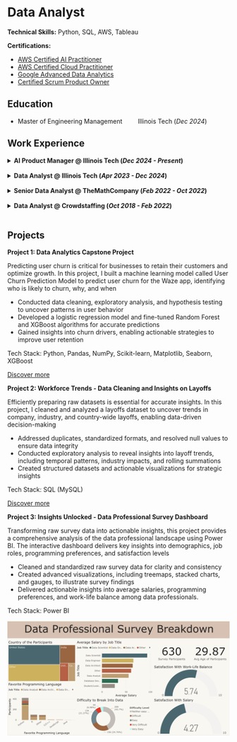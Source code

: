 # Data Analyst
**Technical Skills:** Python, SQL, AWS, Tableau

**Certifications:**
- [AWS Certified AI Practitioner](https://www.credly.com/badges/af46ba32-1dd7-4497-9e29-4df239d0d984/public_url)
- [AWS Certified Cloud Practitioner](https://cp.certmetrics.com/amazon/en/public/verify/credential/be158612dd60443d8ef5b7a11324d690)
- [Google Advanced Data Analytics](https://www.coursera.org/account/accomplishments/specialization/R0J2B31APIOD)
- [Certified Scrum Product Owner](https://badgecert.com/bc/html/groupbadges.html?k=Ri9wNFVHK1lOeDhOcnMvWnRZcG9rams0cTkybW0yb2Q)

## Education
- Master of Engineering Management&nbsp;&nbsp;&nbsp;&nbsp;&nbsp;&nbsp;&nbsp;&nbsp;&nbsp;Illinois Tech (_Dec 2024_)

## Work Experience
<details>
<summary><strong>AI Product Manager @ Illinois Tech (<i>Dec 2024 - Present</i>)</strong></summary>
<ul>
  <li>Prototyped a RAG chatbot using LangChain and Hugging Face, aligning responses with webpages to improve accuracy by 30%</li>
  <li>Developed a Python/ChromaDB knowledge hub with semantic search, cutting query resolution time by 3x for departmental FAQs</li>
  <li>Visualized insights for stakeholders through dynamic Tableau dashboards</li>
  <li>Deployed chatbot integration with FastAPI, PostgreSQL, and cloud storage, driving a 50% increase in self-service resolution rates</li>
</ul>
</details>

<br>

<details>
<summary><strong>Data Analyst @ Illinois Tech (<i>Apr 2023 - Dec 2024</i>)</strong></summary>
<ul>
  <li>Built an ETL pipeline using Python (Pandas/NumPy) to cut down manual effort by improving operational efficiency by 20%</li>
  <li>Conducted analysis using Python, identifying patterns that improved decision-making by 25%, visualized through Tableau dashboards</li>
  <li>Visualized insights for stakeholders through dynamic Tableau dashboards</li>
  <li>Redesigned the check-in process by digitizing workflows and adding new features, reducing errors and saving $20,000 annually</li>
</ul>
</details>

<br>

<details>
<summary><strong>Senior Data Analyst @ TheMathCompany (<i>Feb 2022 - Oct 2022</i>)</strong></summary>
<ul>
  <li>Modelled recruitment KPIs (referrals, cycle time) via SQL analysis, boosting hiring efficiency 20% through workflow redesign</li>
  <li>Designed Excel dashboards to surface hiring bottlenecks, cutting manual reporting 20hrs/month and enabling real-time optimization</li>
  <li>Translated talent analytics into predictive dashboards, aligning HR strategy 25% via data storytelling for workforce planning</li>
</ul>
</details>

<br>

<details>
<summary><strong>Data Analyst @ Crowdstaffing (<i>Oct 2018 - Feb 2022</i>)</strong></summary>
<ul>
  <li>Optimized recruitment strategies via SQL/Excel market analysis, driving $50K revenue growth through targeted talent sourcing000</li>
  <li>Engineered ETL pipelines to standardize talent records, enhancing data accuracy by 20% for cross-departmental reporting</li>
  <li>Delivered workforce insights through Excel analytics, influencing evidence-based policy changes that reduced attrition by 15%</li>
</ul>
</details>

<br>

## Projects
**Project 1: Data Analytics Capstone Project**

Predicting user churn is critical for businesses to retain their customers and optimize growth. In this project, I built a machine learning model called User Churn Prediction Model to predict user churn for the Waze app, identifying who is likely to churn, why, and when
- Conducted data cleaning, exploratory analysis, and hypothesis testing to uncover patterns in user behavior
- Developed a logistic regression model and fine-tuned Random Forest and XGBoost algorithms for accurate predictions
- Gained insights into churn drivers, enabling actionable strategies to improve user retention

Tech Stack: Python, Pandas, NumPy, Scikit-learn, Matplotlib, Seaborn, XGBoost

[Discover more](https://github.com/ShreeramHiriyanna/Data_Analytics_Capstone_Project)

**Project 2: Workforce Trends - Data Cleaning and Insights on Layoffs**

Efficiently preparing raw datasets is essential for accurate insights. In this project, I cleaned and analyzed a layoffs dataset to uncover trends in company, industry, and country-wide layoffs, enabling data-driven decision-making
- Addressed duplicates, standardized formats, and resolved null values to ensure data integrity
- Conducted exploratory analysis to reveal insights into layoff trends, including temporal patterns, industry impacts, and rolling summations
- Created structured datasets and actionable visualizations for strategic insights

Tech Stack: SQL (MySQL)

[Discover more](https://github.com/ShreeramHiriyanna/EDA_SQL_LayoffsData)

**Project 3: Insights Unlocked - Data Professional Survey Dashboard**

Transforming raw survey data into actionable insights, this project provides a comprehensive analysis of the data professional landscape using Power BI. The interactive dashboard delivers key insights into demographics, job roles, programming preferences, and satisfaction levels
- Cleaned and standardized raw survey data for clarity and consistency
- Created advanced visualizations, including treemaps, stacked charts, and gauges, to illustrate survey findings
- Delivered actionable insights into average salaries, programming preferences, and work-life balance among data professionals.

Tech Stack: Power BI

![alt text](Assets/PBI.png)
